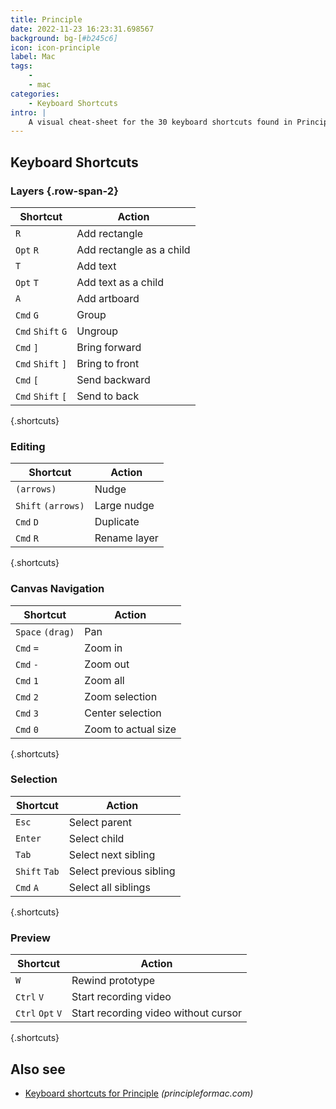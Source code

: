 ```yaml
---
title: Principle
date: 2022-11-23 16:23:31.698567
background: bg-[#b245c6]
icon: icon-principle
label: Mac
tags: 
    - 
    - mac
categories:
    - Keyboard Shortcuts
intro: |
    A visual cheat-sheet for the 30 keyboard shortcuts found in Principle. This application is MacOS-only.
---
```




Keyboard Shortcuts
------------------



### Layers {.row-span-2}

Shortcut | Action
---|---
`R`  | Add rectangle
`Opt` `R`  | Add rectangle as a child
`T`  | Add text
`Opt` `T`  | Add text as a child
`A`  | Add artboard
`Cmd` `G`  | Group
`Cmd` `Shift` `G`  | Ungroup
`Cmd` `]`  | Bring forward
`Cmd` `Shift` `]`  | Bring to front
`Cmd` `[`  | Send backward
`Cmd` `Shift` `[`  | Send to back
{.shortcuts}


### Editing

Shortcut | Action
---|---
`(arrows)`  | Nudge
`Shift` `(arrows)`  | Large nudge
`Cmd` `D`  | Duplicate
`Cmd` `R`  | Rename layer
{.shortcuts}


### Canvas Navigation

Shortcut | Action
---|---
`Space` `(drag)`  | Pan
`Cmd` `=`  | Zoom in
`Cmd` `-`  | Zoom out
`Cmd` `1`  | Zoom all
`Cmd` `2`  | Zoom selection
`Cmd` `3`  | Center selection
`Cmd` `0`  | Zoom to actual size
{.shortcuts}


### Selection

Shortcut | Action
---|---
`Esc`  | Select parent
`Enter`  | Select child
`Tab`  | Select next sibling
`Shift` `Tab`  | Select previous sibling
`Cmd` `A`  | Select all siblings
{.shortcuts}


### Preview

Shortcut | Action
---|---
`W`  | Rewind prototype
`Ctrl` `V`  | Start recording video
`Ctrl` `Opt` `V`  | Start recording video without cursor
{.shortcuts}




Also see
--------
- [Keyboard shortcuts for Principle](https://principleformac.com/docs.html#shortcuts) _(principleformac.com)_
